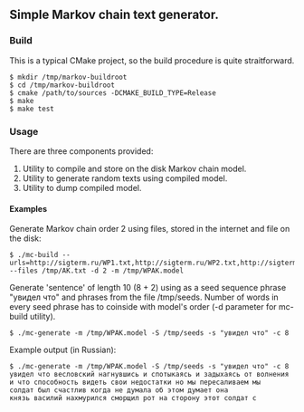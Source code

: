 ## Simple Markov chain text generator.

### Build

This is a typical CMake project, so the build procedure is quite straitforward.
```
$ mkdir /tmp/markov-buildroot
$ cd /tmp/markov-buildroot
$ cmake /path/to/sources -DCMAKE_BUILD_TYPE=Release
$ make
$ make test
```

### Usage

There are three components provided:

1. Utility to compile and store on the disk Markov chain model.
1. Utility to generate random texts using compiled model.
1. Utility to dump compiled model.

#### Examples

Generate Markov chain order 2 using files, stored in the internet and file on the disk:

```
$ ./mc-build --urls=http://sigterm.ru/WP1.txt,http://sigterm.ru/WP2.txt,http://sigterm.ru/WP3.txt  --files /tmp/AK.txt -d 2 -m /tmp/WPAK.model
```

Generate 'sentence' of length 10 (8 + 2) using as a seed sequence phrase "увидел что" and phrases from the file /tmp/seeds.
Number of words in every seed phrase has to coinside with model's order (-d parameter for mc-build utility).

```
$ ./mc-generate -m /tmp/WPAK.model -S /tmp/seeds -s "увидел что" -c 8
```

Example output (in Russian):
```
$ ./mc-generate -m /tmp/WPAK.model -S /tmp/seeds -s "увидел что" -c 8
увидел что весловский нагнувшись и спотыкаясь и задыхаясь от волнения 
и что способность видеть свои недостатки но мы пересаливаем мы 
солдат был счастлив когда не думала об этом думает она 
князь василий нахмурился сморщил рот на сторону этот солдат с
```
